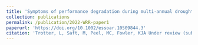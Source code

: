 ```yaml
---
title: 'Symptoms of performance degradation during multi-annual drought: a large-sample, multi-model study.'
collection: publications
permalink: /publication/2022-WRR-paper1
paperurl: 'https://doi.org/10.1002/essoar.10509844.3'
citation: 'Trotter, L, Saft, M, Peel, MC, Fowler, KJA Under review (submitted Dec 2021). &apos;Symptoms of performance degradation during multi-annual drought: a large-sample, multi-model study.&apos; Under review in <i>Water Resources Research<\i>. Pre-print  doi:10.1002/essoar.10509844.3'
---
```

